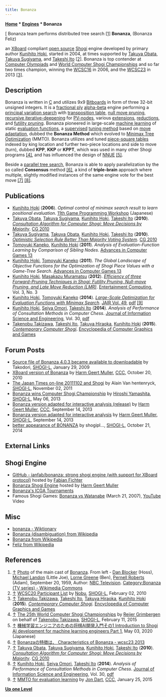 ```yaml
---
title: Bonanza
---
```

**[Home](Home "Home") * [Engines](Engines "Engines") * Bonanza**

\[ Bonanza team performs distributed tree search <a id="cite-note-1" href="#cite-ref-1">[1]</a>
**Bonanza**, (Bonanza Feliz)

an [XBoard](XBoard "XBoard") compliant [open source](Category:Open_Source "Category:Open Source") [Shogi](Shogi "Shogi") engine developed by primary author [Kunihito Hoki](Kunihito_Hoki "Kunihito Hoki"), started in 2004, at times supported by [Takuya Obata](Takuya_Obata "Takuya Obata"), [Takuya Sugiyama](Takuya_Sugiyama "Takuya Sugiyama"), and [Takeshi Ito](Takeshi_Ito "Takeshi Ito")
<a id="cite-note-2" href="#cite-ref-2">[2]</a>.
Bonanza is top contender at [Computer Olympiads](Computer_Olympiad "Computer Olympiad") and [World Computer Shogi Championships](World_Computer_Shogi_Championship "World Computer Shogi Championship")
and so far two times champion, winning the [WCSC16](index.php?title=WCSC16&action=edit&redlink=1 "WCSC16 (page does not exist)") in 2006, and the [WCSC23](index.php?title=WCSC23&action=edit&redlink=1 "WCSC23 (page does not exist)") in 2013 <a id="cite-note-3" href="#cite-ref-3">[3]</a>.

## Description

Bonanza is written in [C](C "C") and utilizes 9x9 [Bitboards](Bitboards "Bitboards") in form of three 32-bit unsigned integers.
It is a [fractional ply](Depth#FractionalPlies "Depth") [alpha-beta](Alpha-Beta "Alpha-Beta") engine performing a [principal variation search](Principal_Variation_Search "Principal Variation Search") with [transposition table](Transposition_Table "Transposition Table"), [null move pruning](Null_Move_Pruning "Null Move Pruning"),
[recursive iterative-deepening](Internal_Iterative_Deepening "Internal Iterative Deepening") for [PV-nodes](Node_Types#pv-node "Node Types"), various [extensions](Extensions "Extensions"), [reductions](Reductions "Reductions"), and [futility pruning](Futility_Pruning "Futility Pruning").
Bonanza pioneered in large-scale [machine learning](Learning "Learning") of static [evaluation functions](Evaluation "Evaluation"),
a [supervised](Supervised_Learning "Supervised Learning") [tuning method](Automated_Tuning "Automated Tuning") based on [move adaptation](Automated_Tuning#MoveAdaption "Automated Tuning"),
dubbed the **Bonanza Method** which evolved to [Minimax Tree Optimization](Minimax_Tree_Optimization "Minimax Tree Optimization") (MMTO).
Bonanza utilizes and tuned [piece-square tables](Piece-Square_Tables "Piece-Square Tables") indexed by king location and further two-piece locations and side to move (turn), dubbed **KPP**, **KKP** or **KPPT**, which was used in many other Shogi programs <a id="cite-note-4" href="#cite-ref-4">[4]</a>, and has influenced the design of [NNUE](NNUE "NNUE") <a id="cite-note-5" href="#cite-ref-5">[5]</a>.

Beside a [parallel tree search](Parallel_Search "Parallel Search"), Bonanza is able to apply parallelization by the so called **Consensus** method
<a id="cite-note-6" href="#cite-ref-6">[6]</a>,
a kind of **triple-brain** approach where multiple, slightly modified instances of the same engine vote for the best move <a id="cite-note-7" href="#cite-ref-7">[7]</a>
<a id="cite-note-8" href="#cite-ref-8">[8]</a>.

## Publications

- [Kunihito Hoki](Kunihito_Hoki "Kunihito Hoki") (**2006**). *Optimal control of minimax search result to learn positional evaluation*. [11th Game Programming Workshop](Conferences#GPW "Conferences") (Japanese)
- [Takuya Obata](Takuya_Obata "Takuya Obata"), [Takuya Sugiyama](Takuya_Sugiyama "Takuya Sugiyama"), [Kunihito Hoki](Kunihito_Hoki "Kunihito Hoki"), [Takeshi Ito](Takeshi_Ito "Takeshi Ito") (**2010**). *[Consultation Algorithm for Computer Shogi: Move Decisions by Majority](https://link.springer.com/chapter/10.1007%2F978-3-642-17928-0_15)*. [CG 2010](CG_2010 "CG 2010")
- [Takuya Sugiyama](Takuya_Sugiyama "Takuya Sugiyama"), [Takuya Obata](Takuya_Obata "Takuya Obata"), [Kunihito Hoki](Kunihito_Hoki "Kunihito Hoki"), [Takeshi Ito](Takeshi_Ito "Takeshi Ito") (**2010**). *[Optimistic Selection Rule Better Than Majority Voting System](https://link.springer.com/chapter/10.1007%2F978-3-642-17928-0_16)*. [CG 2010](CG_2010 "CG 2010")
- [Tomoyuki Kaneko](Tomoyuki_Kaneko "Tomoyuki Kaneko"), [Kunihito Hoki](Kunihito_Hoki "Kunihito Hoki") (**2011**). *Analysis of Evaluation-Function Learning by Comparison of Sibling Nodes*. [Advances in Computer Games 13](Advances_in_Computer_Games_13 "Advances in Computer Games 13")
- [Kunihito Hoki](Kunihito_Hoki "Kunihito Hoki"), [Tomoyuki Kaneko](Tomoyuki_Kaneko "Tomoyuki Kaneko") (**2011**). *The Global Landscape of Objective Functions for the Optimization of Shogi Piece Values with a Game-Tree Search*. [Advances in Computer Games 13](Advances_in_Computer_Games_13 "Advances in Computer Games 13")
- [Kunihito Hoki](Kunihito_Hoki "Kunihito Hoki"), [Masakazu Muramatsu](Masakazu_Muramatsu "Masakazu Muramatsu") (**2012**). *[Efficiency of three Forward-Pruning Techniques in Shogi: Futility Pruning, Null-move Pruning, and Late Move Reduction (LMR)](https://www.semanticscholar.org/paper/Efficiency-of-three-forward-pruning-techniques-in-Hoki-Muramatsu/206099961f401c8693e071c2b739f164ae5ffa6c)*. [Entertainment Computing](https://www.journals.elsevier.com/entertainment-computing), Vol. 3, No. 3
- [Kunihito Hoki](Kunihito_Hoki "Kunihito Hoki"), [Tomoyuki Kaneko](Tomoyuki_Kaneko "Tomoyuki Kaneko") (**2014**). *[Large-Scale Optimization for Evaluation Functions with Minimax Search](https://www.jair.org/papers/paper4217.html)*. [JAIR Vol. 49](https://www.jair.org/vol/vol49.html), [pdf](https://pdfs.semanticscholar.org/eb9c/173576577acbb8800bf96aba452d77f1dc19.pdf) <a id="cite-note-9" href="#cite-ref-9">[9]</a>
- [Kunihito Hoki](Kunihito_Hoki "Kunihito Hoki"), [Seiya Omori](index.php?title=Seiya_Omori&action=edit&redlink=1 "Seiya Omori (page does not exist)"), [Takeshi Ito](Takeshi_Ito "Takeshi Ito") (**2014**). *Analysis of Performance of Consultation Methods in Computer Chess*. [Journal of Information Science and Engineering](https://jise.iis.sinica.edu.tw/), Vol. 30, [pdf](https://www.iis.sinica.edu.tw/page/jise/2014/201405_10.pdf)
- [Takenobu Takizawa](Takenobu_Takizawa "Takenobu Takizawa"), [Takeshi Ito](Takeshi_Ito "Takeshi Ito"), [Takuya Hiraoka](Takuya_Hiraoka "Takuya Hiraoka"), [Kunihito Hoki](Kunihito_Hoki "Kunihito Hoki") (**2015**). *[Contemporary Computer Shogi](https://link.springer.com/referenceworkentry/10.1007/978-3-319-08234-9_22-1)*. [Encyclopedia of Computer Graphics and Games](https://link.springer.com/referencework/10.1007/978-3-319-08234-9)

## Forum Posts

- [Source file of Bonanza 4.0.3 became available to downloadable](https://groups.google.com/d/msg/shogi-l/Pl1fLHngPAk/iYV8pnnLqQIJ) by Takodori, [SHOGI-L](Computer_Chess_Forums "Computer Chess Forums"), January 29, 2009
- [XBoard version of Bonanza](http://www.talkchess.com/forum3/viewtopic.php?f=7&t=36436) by [Harm Geert Muller](Harm_Geert_Muller "Harm Geert Muller"), [CCC](CCC "CCC"), October 20, 2010
- [The Japan Times on-line 20111102 and Shogi](https://groups.google.com/d/msg/shogi-l/0H3BhhXiMXY/J_MM40w0unwJ) by Alain Van hentenryck, [SHOGI-L](Computer_Chess_Forums "Computer Chess Forums"), November 02, 2011
- [Bonanza wins Computer Shogi Championship](https://groups.google.com/d/msg/shogi-l/lauO5HQFQNw/FHtovUqEwBEJ) by [Hiroshi Yamashita](Hiroshi_Yamashita "Hiroshi Yamashita"), [SHOGI-L](Computer_Chess_Forums "Computer Chess Forums"), May 06, 2013
- [Bonanza version adapted for interactive analysis (release)](http://www.talkchess.com/forum3/viewtopic.php?f=2&t=49354) by [Harm Geert Muller](Harm_Geert_Muller "Harm Geert Muller"), [CCC](CCC "CCC"), September 14, 2013
- [Bonanza version adapted for interactive analysis](https://groups.google.com/d/msg/shogi-l/qRt55wwPp6U/gRsFDUCNKrkJ) by [Harm Geert Muller](Harm_Geert_Muller "Harm Geert Muller"), [SHOGI-L](Computer_Chess_Forums "Computer Chess Forums"), September 14, 2013
- [better appearance of BONANZA](https://groups.google.com/d/msg/shogi-l/GNsLsYo9SgQ/oAeH2nnTirAJ) by shogipl..., [SHOGI-L](Computer_Chess_Forums "Computer Chess Forums"), October 21, 2014

## External Links

## Shogi Engine

- [GitHub - ianfab/bonanza: strong shogi engine (with support for XBoard protocol)](https://github.com/ianfab/bonanza) hosted by [Fabian Fichter](index.php?title=Fabian_Fichter&action=edit&redlink=1 "Fabian Fichter (page does not exist)")
- [Bonanza Shogi Engine](http://hgm.nubati.net/bonanza.html) hosted by [Harm Geert Muller](Harm_Geert_Muller "Harm Geert Muller")
- [Bonanza's ICGA Tournaments](https://www.game-ai-forum.org/icga-tournaments/program.php?id=215)
- Famous Shogi Games: [Bonanza vs Watanabe](<https://en.wikipedia.org/wiki/Computer_shogi#Bonanza_versus_Watanabe_(2007)>) (March 21, 2007), [YouTube](https://en.wikipedia.org/wiki/YouTube) Video

## Misc

- [bonanza - Wiktionary](https://en.wiktionary.org/wiki/bonanza)
- [Bonanza (disambiguation) from Wikipedia](<https://en.wikipedia.org/wiki/Bonanza_(disambiguation)>)
- [Bonanza from Wikipedia](https://en.wikipedia.org/wiki/Bonanza)
- [Feliz from Wikipedia](https://en.wikipedia.org/wiki/Feliz)

## References

1. <a id="cite-ref-1" href="#cite-note-1">↑</a> [Photo](https://commons.wikimedia.org/wiki/File:Bonanza_main_cast_1959.JPG) of the main cast of [Bonanza](https://en.wikipedia.org/wiki/Bonanza). From left - [Dan Blocker](https://en.wikipedia.org/wiki/Dan_Blocker) (Hoss), [Michael Landon](https://en.wikipedia.org/wiki/Michael_Landon) (Little Joe), [Lorne Greene](https://en.wikipedia.org/wiki/Lorne_Greene) (Ben), [Pernell Roberts](https://en.wikipedia.org/wiki/Pernell_Roberts) (Adam), September 20, 1959, Author: [NBC Television](https://en.wikipedia.org/wiki/NBC). [Category:Bonanza (TV series) - Wikimedia Commons](<https://commons.wikimedia.org/wiki/Category:Bonanza_(TV_series)>)
1. <a id="cite-ref-2" href="#cite-note-2">↑</a> [WCSC20 Participant List](https://groups.google.com/d/msg/shogi-l/bazz1reADOY/KB8UvBZQf_cJ) by [Nobu](Takenobu_Takizawa "Takenobu Takizawa"), [SHOGI-L](Computer_Chess_Forums "Computer Chess Forums"), February 02, 2010
1. <a id="cite-ref-3" href="#cite-note-3">↑</a> [Takenobu Takizawa](Takenobu_Takizawa "Takenobu Takizawa"), [Takeshi Ito](Takeshi_Ito "Takeshi Ito"), [Takuya Hiraoka](Takuya_Hiraoka "Takuya Hiraoka"), [Kunihito Hoki](Kunihito_Hoki "Kunihito Hoki") (**2015**). *[Contemporary Computer Shogi](https://link.springer.com/referenceworkentry/10.1007/978-3-319-08234-9_22-1)*. [Encyclopedia of Computer Graphics and Games](https://link.springer.com/referencework/10.1007/978-3-319-08234-9)
1. <a id="cite-ref-4" href="#cite-note-4">↑</a> [The 25th World Computer Shogi Championships](https://groups.google.com/d/msg/shogi-l/c4-dY44P8Mw/M3z-RtFR-tsJ) by [Reijer Grimbergen](Reijer_Grimbergen "Reijer Grimbergen") on behalf of [Takenobu Takizawa](Takenobu_Takizawa "Takenobu Takizawa"), [SHOGI-L](Computer_Chess_Forums "Computer Chess Forums"), February 11, 2015
1. <a id="cite-ref-5" href="#cite-note-5">↑</a> [機械学習エンジニアのための将棋AI開発入門その1 Introduction to Shogi AI development for machine learning engineers Part 1](http://yaneuraou.yaneu.com/2020/05/03/%E6%A9%9F%E6%A2%B0%E5%AD%A6%E7%BF%92%E3%82%A8%E3%83%B3%E3%82%B8%E3%83%8B%E3%82%A2%E3%81%AE%E3%81%9F%E3%82%81%E3%81%AE%E5%B0%86%E6%A3%8Bai%E9%96%8B%E7%99%BA%E5%85%A5%E9%96%80%E3%81%9D%E3%81%AE1/), May 03, 2020 (Japanese)
1. <a id="cite-ref-6" href="#cite-note-6">↑</a> [Bonanzaの特徴は、 Characteristics of Bonanza - wcsc23 2013](http://www2.computer-shogi.org/wcsc23/appeal/Bonanza/ap.txt)
1. <a id="cite-ref-7" href="#cite-note-7">↑</a> [Takuya Obata](Takuya_Obata "Takuya Obata"), [Takuya Sugiyama](Takuya_Sugiyama "Takuya Sugiyama"), [Kunihito Hoki](Kunihito_Hoki "Kunihito Hoki"), [Takeshi Ito](Takeshi_Ito "Takeshi Ito") (**2010**). *[Consultation Algorithm for Computer Shogi: Move Decisions by Majority](https://link.springer.com/chapter/10.1007%2F978-3-642-17928-0_15)*. [CG 2010](CG_2010 "CG 2010")
1. <a id="cite-ref-8" href="#cite-note-8">↑</a> [Kunihito Hoki](Kunihito_Hoki "Kunihito Hoki"), [Seiya Omori](index.php?title=Seiya_Omori&action=edit&redlink=1 "Seiya Omori (page does not exist)"), [Takeshi Ito](Takeshi_Ito "Takeshi Ito") (**2014**). *Analysis of Performance of Consultation Methods in Computer Chess*. [Journal of Information Science and Engineering](https://jise.iis.sinica.edu.tw/), Vol. 30, [pdf](https://www.iis.sinica.edu.tw/page/jise/2014/201405_10.pdf)
1. <a id="cite-ref-9" href="#cite-note-9">↑</a> [MMTO for evaluation learning](http://www.talkchess.com/forum/viewtopic.php?t=55084) by [Jon Dart](Jon_Dart "Jon Dart"), [CCC](CCC "CCC"), January 25, 2015

**[Up one Level](Engines "Engines")**


